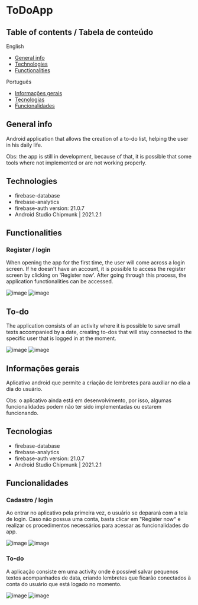 # ToDoApp

## Table of contents / Tabela de conteúdo

English
* [General info](#general-info)
* [Technologies](#technologies)
* [Functionalities](#functionalities)

Português
* [Informações gerais](#informações-gerais)
* [Tecnologias](#tecnologias)
* [Funcionalidades](#funcionalidades)

## General info

Android application that allows the creation of a to-do list, helping the user in his daily life.

Obs: the app is still in development, because of that, it is possible that some tools where not implemented or are not working properly.

## Technologies

- firebase-database
- firebase-analytics
- firebase-auth version: 21.0.7
- Android Studio Chipmunk | 2021.2.1
  
## Functionalities

### Register / login

When opening the app for the first time, the user will come across a login screen. If he doesn't have an account, it is possible to access 
the register screen by clicking on 'Register now'. After going through this process, the application functionalities can be accessed.


![image](https://user-images.githubusercontent.com/56042071/183947611-13de8b19-6184-47e2-9620-c8ba8e580519.png)
![image](https://user-images.githubusercontent.com/56042071/183948277-248f3a0e-4790-45af-9286-9441d181eab0.png)

## To-do

The application consists of an activity where it is possible to save small texts accompanied by a date, creating to-dos that will stay
connected to the specific user that is logged in at the moment.

![image](https://user-images.githubusercontent.com/56042071/183957161-ffda7b59-d9f3-4bc7-8e62-894c20e07c78.png)
![image](https://user-images.githubusercontent.com/56042071/183956834-bc3adf87-6a4b-4cfd-89c3-761e93f5ce6d.png)

## Informações gerais

Aplicativo android que permite a criação de lembretes para auxiliar no dia a dia do usuário.

Obs: o aplicativo ainda está em desenvolvimento, por isso, algumas funcionalidades podem não ter sido implementadas ou estarem funcionando.

## Tecnologias

- firebase-database
- firebase-analytics
- firebase-auth version: 21.0.7
- Android Studio Chipmunk | 2021.2.1

## Funcionalidades

### Cadastro / login

Ao entrar no aplicativo pela primeira vez, o usuário se deparará com a tela de login. Caso não possua uma conta, basta clicar em "Register now"
e realizar os procedimentos necessários para acessar as funcionalidades do app.

![image](https://user-images.githubusercontent.com/56042071/183947611-13de8b19-6184-47e2-9620-c8ba8e580519.png)
![image](https://user-images.githubusercontent.com/56042071/183948277-248f3a0e-4790-45af-9286-9441d181eab0.png)

### To-do

A aplicação consiste em uma activity onde é possível salvar pequenos textos acompanhados de data, criando lembretes que ficarão conectados à conta
do usuário que está logado no momento.

![image](https://user-images.githubusercontent.com/56042071/183957161-ffda7b59-d9f3-4bc7-8e62-894c20e07c78.png)
![image](https://user-images.githubusercontent.com/56042071/183956834-bc3adf87-6a4b-4cfd-89c3-761e93f5ce6d.png)

